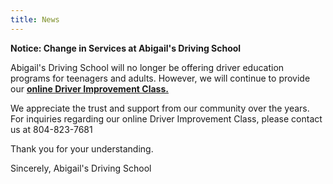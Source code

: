 ```yaml
---
title: News
---
```

**Notice: Change in Services at Abigail's Driving School**

Abigail's Driving School will no longer be offering driver education programs for teenagers and adults. However, we will continue to provide our **[online Driver Improvement Class.](https://www.va-drivercourses.com/clickIn.php?school=263)**

We appreciate the trust and support from our community over the years. For inquiries regarding our online Driver Improvement Class, please contact us at 804-823-7681

Thank you for your understanding.

Sincerely,
Abigail's Driving School
